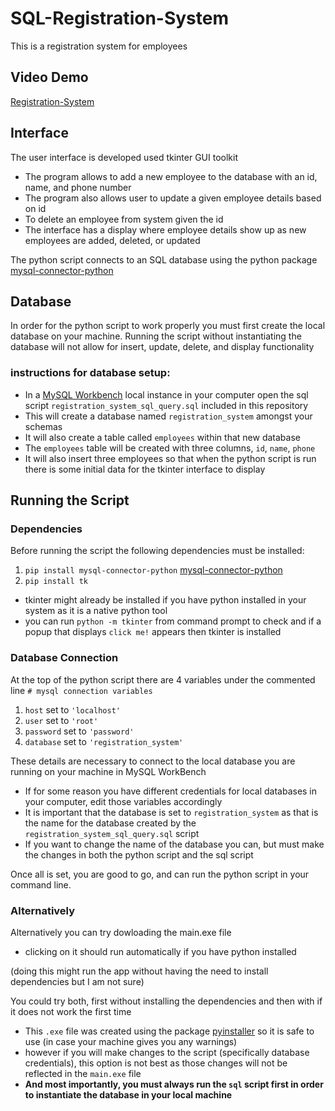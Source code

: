 # SQL-Registration-System

This is a registration system for employees

## Video Demo 
[Registration-System](https://youtu.be/sRUczkzuQ8U)

## Interface
The user interface is developed used tkinter GUI toolkit
- The program allows to add a new employee to the database with an id, name, and phone number
- The program also allows user to update a given employee details based on id
- To delete an employee from system given the id
- The interface has a display where employee details show up as new employees are added, deleted, or updated 

The python script connects to an SQL database using the python package [mysql-connector-python](https://pypi.org/project/mysql-connector-python/)

## Database
In order for the python script to work properly you must first create the local database on your machine. Running the script without instantiating the database 
will not allow for insert, update, delete, and display functionality

### instructions for database setup: 
- In a [MySQL Workbench](https://www.mysql.com/products/workbench/) local instance in your computer open the sql script `registration_system_sql_query.sql` included in this repository
- This will create a database named `registration_system` amongst your schemas
- It will also create a table called `employees` within that new database
- The `employees` table will be created with three columns, `id`, `name`, `phone`
- It will also insert three employees so that when the python script is run there is some initial data for the tkinter interface to display


## Running the Script

### Dependencies
Before running the script the following dependencies must be installed: 
1. `pip install mysql-connector-python` [mysql-connector-python](https://pypi.org/project/mysql-connector-python/)
2. `pip install tk`
- tkinter might already be installed if you have python installed in your system as it is a native python tool
- you can run `python -m tkinter` from command prompt to check and if a popup that displays `click me!` appears then tkinter is installed

### Database Connection
At the top of the python script there are 4 variables under the commented line `# mysql connection variables`
1. `host` set to `'localhost'`
2. `user` set to `'root'`
3. `password` set to `'password'`
4. `database` set to `'registration_system'`

These details are necessary to connect to the local database you are running on your machine in MySQL WorkBench
- If for some reason you have different credentials for local databases in your computer, edit those variables accordingly 
- It is important that the database is set to `registration_system` as that is the name for the database created by the `registration_system_sql_query.sql` script
- If you want to change the name of the database you can, but must make the changes in both the python script and the sql script

Once all is set, you are good to go, and can run the python script in your command line. 

### Alternatively
Alternatively you can try dowloading the main.exe file
- clicking on it should run automatically if you have python installed 

(doing this might run the app without having the need to install dependencies but I am not sure)

You could try both, first without installing the dependencies and then with if it does not work the first time

- This `.exe` file was created using the package [pyinstaller](https://pyinstaller.org/en/stable/) so it is safe to use (in case your machine gives you any warnings)
- however if you will make changes to the script (specifically database credentials), this option is not best as those changes will not be reflected in the `main.exe` file
- **And most importantly, you must always run the `sql` script first in order to instantiate the database in your local machine**
